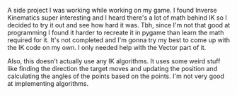 A side project I was working while working on my game. I found Inverse Kinematics super interesting and I heard there's a lot of math behind IK so I decided to try it out and see how hard it was. Tbh, since I'm not that good at programming I found it harder to recreate it in pygame than learn the math required for it. It's not completed and I'm gonna try my best to come up with the IK code on my own. I only needed help with the Vector part of it.


Also, this doesn't actually use any IK algorithms. It uses some weird stuff like finding the direction the target moves and updating the position and calculating the angles of the points based on the points. I'm not very good at implementing algorithms.
